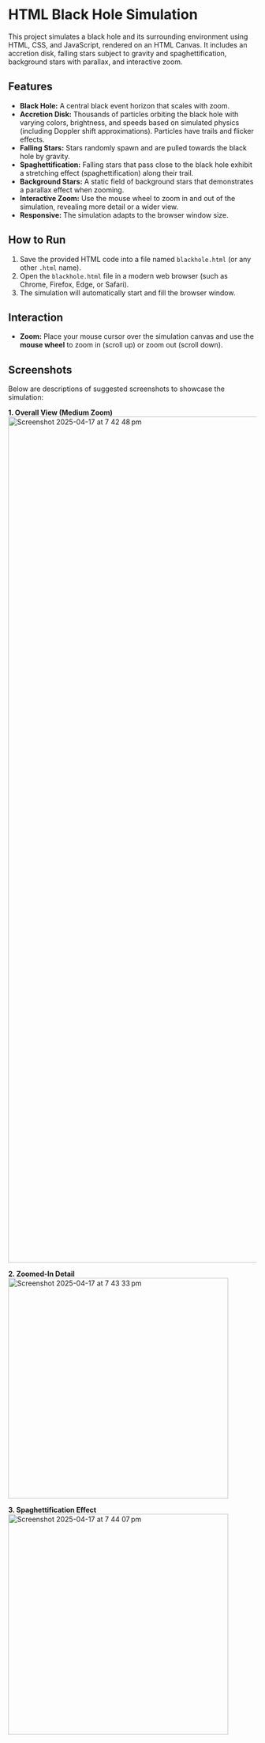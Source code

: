 # HTML Black Hole Simulation

This project simulates a black hole and its surrounding environment using HTML, CSS, and JavaScript, rendered on an HTML Canvas. It includes an accretion disk, falling stars subject to gravity and spaghettification, background stars with parallax, and interactive zoom.

## Features

*   **Black Hole:** A central black event horizon that scales with zoom.
*   **Accretion Disk:** Thousands of particles orbiting the black hole with varying colors, brightness, and speeds based on simulated physics (including Doppler shift approximations). Particles have trails and flicker effects.
*   **Falling Stars:** Stars randomly spawn and are pulled towards the black hole by gravity.
*   **Spaghettification:** Falling stars that pass close to the black hole exhibit a stretching effect (spaghettification) along their trail.
*   **Background Stars:** A static field of background stars that demonstrates a parallax effect when zooming.
*   **Interactive Zoom:** Use the mouse wheel to zoom in and out of the simulation, revealing more detail or a wider view.
*   **Responsive:** The simulation adapts to the browser window size.

## How to Run

1.  Save the provided HTML code into a file named `blackhole.html` (or any other `.html` name).
2.  Open the `blackhole.html` file in a modern web browser (such as Chrome, Firefox, Edge, or Safari).
3.  The simulation will automatically start and fill the browser window.

## Interaction

*   **Zoom:** Place your mouse cursor over the simulation canvas and use the **mouse wheel** to zoom in (scroll up) or zoom out (scroll down).

## Screenshots

Below are descriptions of suggested screenshots to showcase the simulation:

**1. Overall View (Medium Zoom)**
<img width="1710" alt="Screenshot 2025-04-17 at 7 42 48 pm" src="https://github.com/user-attachments/assets/7cc66ae5-f9f4-470c-b4e4-d4a61f79232b" />


**2. Zoomed-In Detail**
<img width="446" alt="Screenshot 2025-04-17 at 7 43 33 pm" src="https://github.com/user-attachments/assets/084b2c9b-d98f-4003-89c0-f9eefc174c47" />


**3. Spaghettification Effect**
<img width="446" alt="Screenshot 2025-04-17 at 7 44 07 pm" src="https://github.com/user-attachments/assets/18493836-b1c5-44b2-883d-84dd4a4f807c" />

